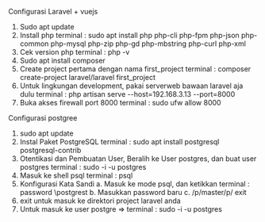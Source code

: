 Configurasi Laravel + vuejs
1. Sudo apt update
2. Install php
    terminal : sudo apt install php php-cli php-fpm php-json php-common php-mysql php-zip php-gd php-mbstring php-curl php-xml
3. Cek version php
    terminal : php -v
4. Sudo apt install composer
5. Create project pertama dengan nama first_project
    terminal : composer create-project laravel/laravel first_project
6. Untuk lingkungan development, pakai serverweb bawaan laravel aja dulu
    terminal : php artisan serve --host=192.168.3.13 --port=8000
7. Buka akses firewall port 8000
    terminal : sudo ufw allow 8000

Configurasi postgree
1. sudo apt update
2. Instal Paket PostgreSQL
    terminal : sudo apt install postgresql postgresql-contrib
3. Otentikasi dan Pembuatan User,  Beralih ke User postgres,
   dan buat user postgres
    terminal : sudo -i -u postgres
4. Masuk ke shell psql
    terminal : psql
5. Konfigurasi Kata Sandi
    a. Masuk ke mode psql, dan ketikkan
        terminal : password \postgrest
    b. Masukkan password baru 
    c. /p/master/p/ exit
6. exit untuk masuk ke direktori project laravel anda
7. Untuk masuk ke user postgre => 
    terminal : sudo -i -u postgres